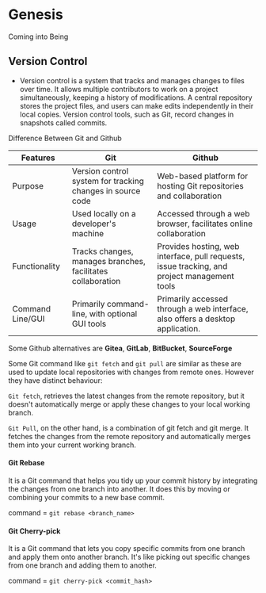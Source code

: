 # Genesis
Coming into Being
## Version Control
-  Version control is a system that tracks and manages changes to files over time. It allows multiple contributors to work on a project simultaneously, keeping a history of modifications. A central repository stores the project files, and users can make edits independently in their local copies. Version control tools, such as Git, record changes in snapshots called commits. 

Difference Between Git and Github

 Features | Git | Github |
----------|-----|--------|
Purpose | Version control system for tracking changes in source code | Web-based platform for hosting Git repositories and collaboration
Usage | Used locally on a developer's machine | Accessed through a web browser, facilitates online collaboration
Functionality |	Tracks changes, manages branches, facilitates collaboration | Provides hosting, web interface, pull requests, issue tracking, and project management tools
Command Line/GUI | Primarily command-line, with optional GUI tools | Primarily accessed through a web interface, also offers a desktop application.


Some Github alternatives are **Gitea**, **GitLab**, **BitBucket**, **SourceForge**


Some Git command like `git fetch` and `git pull` are similar as these are used to update local repositories with changes from remote ones. However they have distinct behaviour:

`Git fetch`, retrieves the latest changes from the remote repository, but it doesn't automatically merge or apply these changes to your local working branch.

`Git Pull`, on the other hand, is a combination of git fetch and git merge. It fetches the changes from the remote repository and automatically merges them into your current working branch.

#### Git Rebase
It is a Git command that helps you tidy up your commit history by integrating the changes from one branch into another. It does this by moving or combining your commits to a new base commit.

command = `git rebase <branch_name>`

#### Git Cherry-pick
It is a Git command that lets you copy specific commits from one branch and apply them onto another branch. It's like picking out specific changes from one branch and adding them to another.

command = `git cherry-pick <commit_hash>`
